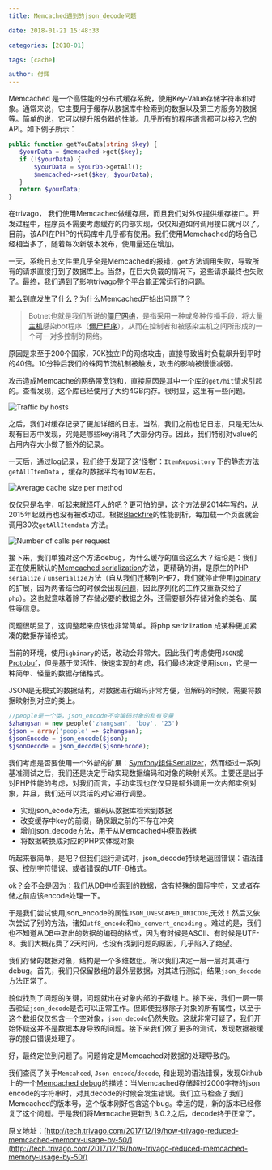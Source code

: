 ```yaml
---
title: Memcached遇到的json_decode问题

date: 2018-01-21 15:48:33 

categories: [2018-01]

tags: [cache]

author: 付辉
---
```


Memcached 是一个高性能的分布式缓存系统，使用Key-Value存储字符串和对象。通常来说，它主要用于缓存从数据库中检索到的数据以及第三方服务的数据等。简单的说，它可以提升服务器的性能。几乎所有的程序语言都可以接入它的API。如下例子所示：

```php
public function getYouData(string $key) {
   $yourData = $memcached->get($key);
   if (!$yourData) {
       $yourData = $yourDb->getAll();
       $memcached->set($key, $yourData);
   }
   return $yourData;
}
```
在trivago， 我们使用Memcached做缓存层，而且我们对外仅提供缓存接口。开发过程中，程序员不需要考虑缓存的内部实现，仅仅知道如何调用接口就可以了。目前，该API在PHP的代码库中几乎都有使用。我们使用Memchached的场合已经相当多了，随着每次新版本发布，使用量还在增加。

一天，系统日志文件里几乎全是Memcached的报错，`get`方法调用失败，导致所有的请求直接打到了数据库上。当然，在巨大负载的情况下，这些请求最终也失败了。最终，我们遇到了影响trivago整个平台能正常运行的问题。

那么到底发生了什么？为什么Memcached开始出问题了？

> Botnet也就是我们所说的[僵尸网络](https://baike.baidu.com/item/%E5%83%B5%E5%B0%B8%E7%BD%91%E7%BB%9C)，是指采用一种或多种传播手段，将大量[主机](https://baike.baidu.com/item/%E4%B8%BB%E6%9C%BA)感染bot程序（[僵尸程序](https://baike.baidu.com/item/%E5%83%B5%E5%B0%B8%E7%A8%8B%E5%BA%8F)），从而在控制者和被感染主机之间所形成的一个可一对多控制的网络。

原因是来至于200个国家，70K独立IP的网络攻击，直接导致当时负载飙升到平时的40倍。10分钟后我们的蛛网节流机制被触发，攻击的影响被慢慢减弱。

攻击造成Memcache的网络带宽饱和，直接原因是其中一个库的`get/hit`请求引起的。查看发现，这个库已经使用了大约4GB内存。很明显，这里有一些问题。

![Traffic by hosts](http://tech.trivago.com/img/posts/memcached-optimization/traffic_by_hostname.jpg)

之后，我们对缓存记录了更加详细的日志。当然，我们之前也记日志，只是无法从现有日志中发现，究竟是哪些key消耗了大部分内存。因此，我们特别对value的占用内存大小做了额外的记录。

一天后，通过log记录，我们终于发现了这‘怪物’：`ItemRepository` 下的静态方法`getAllItemData` ，缓存的数据平均有10M左右。

![Average cache size per method](http://tech.trivago.com/img/posts/memcached-optimization/before.jpg)

仅仅只是名字，听起来就怪吓人的吧？更可怕的是，这个方法是2014年写的，从2015年起就再也没有被改动过。根据[Blackfire](https://blackfire.io/docs/introduction)的性能剖析，每加载一个页面就会调用30次`getAllItemdata` 方法。

![Number of calls per request](http://tech.trivago.com/img/posts/memcached-optimization/method_hit_count.png)

接下来，我们单独对这个方法debug，为什么缓存的值会这么大？结论是：我们正在使用默认的[Memcached serialization](http://php.net/manual/en/memcached.configuration.php#ini.memcached.serializer)方法，更精确的讲，是原生的PHP `serialize` / `unserialize`方法（自从我们迁移到PHP7，我们就停止使用[igbinary](http://pecl.php.net/package/igbinary) 的扩展，因为两者结合的时候会出现[问题](https://github.com/igbinary/igbinary/issues/60)，因此序列化的工作又重新交给了`php`）。这也就意味着除了存储必要的数据之外，还需要额外存储对象的类名、属性等信息。

问题很明显了，这调整起来应该也非常简单。将php serizlization 成某种更加紧凑的数据存储格式。

当前的环境，使用`igbinary`的话，改动会非常大。因此我们考虑使用`JSON`或[Protobuf](https://developers.google.com/protocol-buffers/)，但是基于灵活性、快速实现的考虑，我们最终决定使用json，它是一种简单、轻量的数据存储格式。

JSON是无模式的数据结构，对数据进行编码非常方便，但解码的时候，需要将数据映射到对应的类上。

```php
//people是一个类，json_encode不会编码对象的私有变量
$zhangsan = new people('zhangsan', 'boy', '23')
$json = array('people' => $zhangsan);
$jsonEncode = json_encode($json);
$jsonDecode = json_decode($jsonEncode);
```

我们考虑是否要使用一个外部的扩展：[Symfony组件Serializer](https://symfony.com/doc/current/serializer.html)，然而经过一系列基准测试之后，我们还是决定手动实现数据编码和对象的映射关系。主要还是出于对PHP性能的考虑，对我们而言，手动实现也仅仅只是额外调用一次内部实例对象，并且，我们还可以灵活的对它进行调整。

- 实现json_ecode方法，编码从数据库检索到数据
- 改变缓存中key的前缀，确保跟之前的不存在冲突
- 增加json_decode方法，用于从Memcached中获取数据
- 将数据转换成对应的PHP实体或对象

听起来很简单，是吧？但我们运行测试时，json_decode持续地返回错误：语法错误、控制字符错误、或者错误的UTF-8格式。

ok？会不会是因为：我们从DB中检索到的数据，含有特殊的国际字符，又或者存储之前应该encode处理一下。

于是我们尝试使用json_encode的属性`JSON_UNESCAPED_UNICODE`,无效！然后又依次尝试了别的方法，诸如`utf8_encode`和`mb_convert_encoding` 。难过的是，我们也不知道从DB中取出的数据的编码的格式，因为有时候是ASCII、有时候是UTF-8。我们大概花费了2天时间，也没有找到问题的原因，几乎陷入了绝望。

我们存储的数据对象，结构是一个多维数组。所以我们决定一层一层对其进行debug。首先，我们只保留数组的最外层数据，对其进行测试，结果`json_decode`方法正常了。

貌似找到了问题的关键，问题就出在对象内部的子数组上。接下来，我们一层一层去验证`json_decode`是否可以正常工作。但即使我移除子对象的所有属性，以至于这个数组仅仅包含一个空对象，`json_decode`仍然失败。这就非常可疑了，我们开始怀疑这并不是数据本身导致的问题。接下来我们做了更多的测试，发现数据被缓存的接口错误处理了。

好，最终定位到问题了。问题肯定是Memcached对数据的处理导致的。

我们查阅了关于`Memcahced`, `Json encode`/`decode`, 和出现的语法错误，发现Github上的一个[Memcached debug](https://github.com/php-memcached-dev/php-memcached/issues/250)的描述：当Memcached存储超过2000字符的json encode的字符串时，对其decode的时候会发生错误。我们立马检查了我们Memcached的版本号，这个版本刚好包含这个bug。幸运的是，新的版本已经修复了这个问题。于是我们将Memcache更新到 3.0.2之后，decode终于正常了。



原文地址：[http://tech.trivago.com/2017/12/19/how-trivago-reduced-memcached-memory-usage-by-50/](http://tech.trivago.com/2017/12/19/how-trivago-reduced-memcached-memory-usage-by-50/)